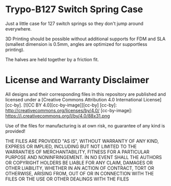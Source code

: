Trypo-B127 Switch Spring Case
===
Just a little case for 127 switch springs so they don't jump around everywhere. 

3D Printing should be possible without additional supports for FDM and SLA (smallest dimension is 0.5mm, angles are optimized for supportless printing).

The halves are held together by a friction fit.

License and Warranty Disclaimer
===
All designs and their corresponding files in this repository are published and licensed under a [Creative Commons Attribution 4.0 International
License][cc-by].
[![CC BY 4.0][cc-by-image]][cc-by]
[cc-by]: http://creativecommons.org/licenses/by/4.0/
[cc-by-image]: https://i.creativecommons.org/l/by/4.0/88x31.png

Use of the files for manufacturing is at own risk, no guarantee of any kind is provided!

THE FILES ARE PROVIDED "AS IS", WITHOUT WARRANTY OF ANY KIND, EXPRESS OR IMPLIED, INCLUDING BUT NOT LIMITED TO THE WARRANTIES OF MERCHANTABILITY, FITNESS FOR A PARTICULAR PURPOSE AND NONINFRINGEMENT. IN NO EVENT SHALL THE AUTHORS OR COPYRIGHT HOLDERS BE LIABLE FOR ANY CLAIM, DAMAGES OR OTHER LIABILITY, WHETHER IN AN ACTION OF CONTRACT, TORT OR OTHERWISE, ARISING FROM, OUT OF OR IN CONNECTION WITH THE FILES OR THE USE OR OTHER DEALINGS WITH THE FILES
